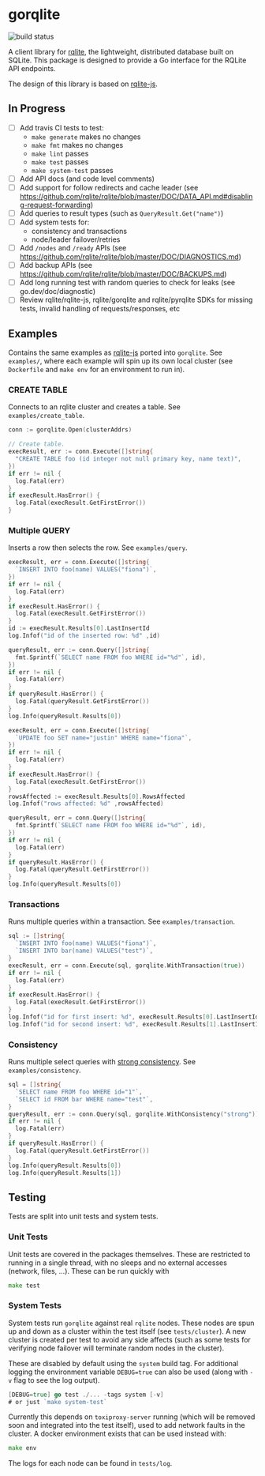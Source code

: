 # gorqlite
![build status](https://app.travis-ci.com/dunstall/gorqlite.svg?branch=main)

A client library for [rqlite](https://github.com/rqlite/rqlite), the
lightweight, distributed database built on SQLite. This package is designed to
provide a Go interface for the RQLite API endpoints.

The design of this library is based on [rqlite-js](https://github.com/rqlite/rqlite-js).

## In Progress
- [ ] Add travis CI tests to test:
  * `make generate` makes no changes
  * `make fmt` makes no changes
  * `make lint` passes 
  * `make test` passes
  * `make system-test` passes
- [ ] Add API docs (and code level comments)
- [ ] Add support for follow redirects and cache leader (see https://github.com/rqlite/rqlite/blob/master/DOC/DATA_API.md#disabling-request-forwarding)
- [ ] Add queries to result types (such as `QueryResult.Get("name")`)
- [ ] Add system tests for:
  * consistency and transactions
  * node/leader failover/retries
- [ ] Add `/nodes` and `/ready` APIs (see https://github.com/rqlite/rqlite/blob/master/DOC/DIAGNOSTICS.md)
- [ ] Add backup APIs (see https://github.com/rqlite/rqlite/blob/master/DOC/BACKUPS.md)
- [ ] Add long running test with random queries to check for leaks (see go.dev/doc/diagnostic)
- [ ] Review rqlite/rqlite-js, rqlite/gorqlite and rqlite/pyrqlite SDKs for missing tests, invalid handling of requests/responses, etc

## Examples
Contains the same examples as [rqlite-js](https://github.com/rqlite/rqlite-js)
ported into `gorqlite`. See `examples/`, where each example will spin up its
own local cluster (see `Dockerfile` and `make env` for an environment to run
in).

### CREATE TABLE
Connects to an rqlite cluster and creates a table. See `examples/create_table`.
```go
conn := gorqlite.Open(clusterAddrs)

// Create table.
execResult, err := conn.Execute([]string{
  "CREATE TABLE foo (id integer not null primary key, name text)",
})
if err != nil {
  log.Fatal(err)
}
if execResult.HasError() {
  log.Fatal(execResult.GetFirstError())
}
```

### Multiple QUERY
Inserts a row then selects the row. See `examples/query`.
```go
execResult, err = conn.Execute([]string{
  `INSERT INTO foo(name) VALUES("fiona")`,
})
if err != nil {
  log.Fatal(err)
}
if execResult.HasError() {
  log.Fatal(execResult.GetFirstError())
}
id := execResult.Results[0].LastInsertId
log.Infof("id of the inserted row: %d" ,id)

queryResult, err := conn.Query([]string{
  fmt.Sprintf(`SELECT name FROM foo WHERE id="%d"`, id),
})
if err != nil {
  log.Fatal(err)
}
if queryResult.HasError() {
  log.Fatal(queryResult.GetFirstError())
}
log.Info(queryResult.Results[0])

execResult, err = conn.Execute([]string{
  `UPDATE foo SET name="justin" WHERE name="fiona"`,
})
if err != nil {
  log.Fatal(err)
}
if execResult.HasError() {
  log.Fatal(execResult.GetFirstError())
}
rowsAffected := execResult.Results[0].RowsAffected
log.Infof("rows affected: %d" ,rowsAffected)

queryResult, err = conn.Query([]string{
  fmt.Sprintf(`SELECT name FROM foo WHERE id="%d"`, id),
})
if err != nil {
  log.Fatal(err)
}
if queryResult.HasError() {
  log.Fatal(queryResult.GetFirstError())
}
log.Info(queryResult.Results[0])
```

### Transactions
Runs multiple queries within a transaction. See `examples/transaction`.
```go
sql := []string{
  `INSERT INTO foo(name) VALUES("fiona")`,
  `INSERT INTO bar(name) VALUES("test")`,
}
execResult, err = conn.Execute(sql, gorqlite.WithTransaction(true))
if err != nil {
  log.Fatal(err)
}
if execResult.HasError() {
  log.Fatal(execResult.GetFirstError())
}
log.Infof("id for first insert: %d", execResult.Results[0].LastInsertId)
log.Infof("id for second insert: %d", execResult.Results[1].LastInsertId)
```

### Consistency
Runs multiple select queries with [strong consistency](https://github.com/rqlite/rqlite/blob/master/DOC/CONSISTENCY.md).
See `examples/consistency`.
```go
sql = []string{
  `SELECT name FROM foo WHERE id="1"`,
  `SELECT id FROM bar WHERE name="test"`,
}
queryResult, err := conn.Query(sql, gorqlite.WithConsistency("strong"))
if err != nil {
  log.Fatal(err)
}
if queryResult.HasError() {
  log.Fatal(queryResult.GetFirstError())
}
log.Info(queryResult.Results[0])
log.Info(queryResult.Results[1])
```

## Testing
Tests are split into unit tests and system tests.

### Unit Tests
Unit tests are covered in the packages themselves. These are restricted to running in a single thread, with no sleeps and no external accesses (network, files, ...). These can be run quickly with
```go
make test
```

### System Tests
System tests run `gorqlite` against real `rqlite` nodes. These nodes are spun up and down as a cluster within the test itself (see `tests/cluster`). A new cluster is created per test to avoid any side affects (such as some tests for verifying node failover will terminate random nodes in the cluster).

These are disabled by default using the `system` build tag. For additional logging the environment variable `DEBUG=true` can also be used (along with `-v` flag to see the log output).
```go
[DEBUG=true] go test ./... -tags system [-v]
# or just `make system-test`
```

Currently this depends on `toxiproxy-server` running (which will be removed soon and integrated into the test itself), used to add network faults in the cluster. A docker environment exists that can be used instead with:
```go
make env
```

The logs for each node can be found in `tests/log`.
